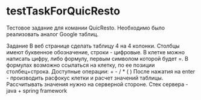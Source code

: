 # testTaskForQuicResto
Тестовое задание для комании QuicResto.
Необходимо было реализовать аналог Google таблиц.

Задание
В веб странице сделать таблицу 4 на 4 колонки. Столбцы имеют буквенное обозначение, строки - цифровые.
В клетке можно написать цифру, либо формулу, первым символом которой будет =.
В формулах возможно ссылаться на клетку, по ее позиции столбец+строка.
Доступные операции: + - / * ( )
После нажатия на enter - производить расфокус клетки и расчет значений таблицы.
Рассчитывать значения нужно на серверной стороне.
Стек сервера - java + spring framework
